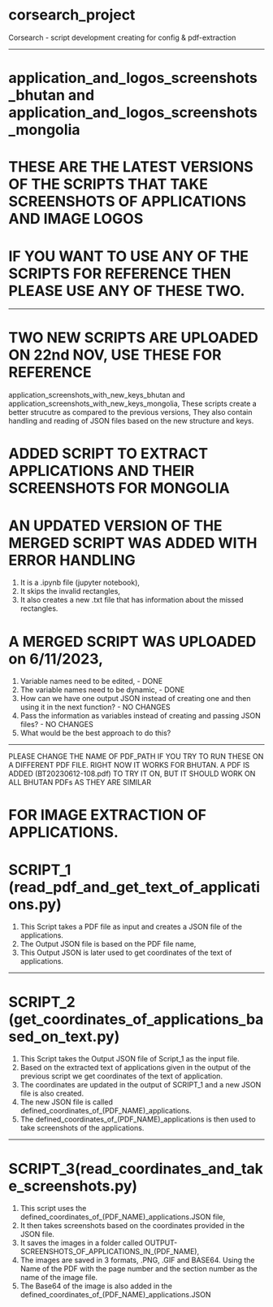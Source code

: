 # corsearch_project
Corsearch - script development creating for config &amp; pdf-extraction

-------------------------------------------------------------------------------------------------------------------
# application_and_logos_screenshots_bhutan and application_and_logos_screenshots_mongolia
# THESE ARE THE LATEST VERSIONS OF THE SCRIPTS THAT TAKE SCREENSHOTS OF APPLICATIONS AND IMAGE LOGOS
# IF YOU WANT TO USE ANY OF THE SCRIPTS FOR REFERENCE THEN PLEASE USE ANY OF THESE TWO.





--------------------------------------------------------------------------------------------------------------------

# TWO NEW SCRIPTS ARE UPLOADED ON 22nd NOV, USE THESE FOR REFERENCE
application_screenshots_with_new_keys_bhutan and application_screenshots_with_new_keys_mongolia,
These scripts create a better strucutre as compared to the previous versions,
They also contain handling and reading of JSON files based on the new structure and keys.

# ADDED SCRIPT TO EXTRACT APPLICATIONS AND THEIR SCREENSHOTS FOR MONGOLIA

# AN UPDATED VERSION OF THE MERGED SCRIPT WAS ADDED WITH ERROR HANDLING
1. It is a .ipynb file (jupyter notebook),
2. It skips the invalid rectangles,
3. It also creates a new .txt file that has information about the missed rectangles.

# A MERGED SCRIPT WAS UPLOADED on 6/11/2023,
1. Variable names need to be edited, - DONE
2. The variable names need to be dynamic, - DONE
3. How can we have one output JSON instead of creating one and then using it in the next function? - NO CHANGES
4. Pass the information as variables instead of creating and passing JSON files? - NO CHANGES
5. What would be the best approach to do this?
-------------------------------------------------------------------------------




PLEASE CHANGE THE NAME OF PDF_PATH IF YOU TRY TO RUN THESE ON A DIFFERENT PDF FILE. 
RIGHT NOW IT WORKS FOR BHUTAN. 
A PDF IS ADDED (BT20230612-108.pdf) TO TRY IT ON, BUT IT SHOULD WORK ON ALL BHUTAN PDFs AS THEY ARE SIMILAR


# FOR IMAGE EXTRACTION OF APPLICATIONS.
# SCRIPT_1 (read_pdf_and_get_text_of_applications.py) 
1. This Script takes a PDF file as input and creates a JSON file of the applications.
2. The Output JSON file is based on the PDF file name,
3. This Output JSON is later used to get coordinates of the text of applications.

-------------------------------------------------------------------------------

# SCRIPT_2 (get_coordinates_of_applications_based_on_text.py)
1. This Script takes the Output JSON file of Script_1 as the input file.
2. Based on the extracted text of applications given in the output of the previous script we get coordinates of the text of application.
3. The coordinates are updated in the output of SCRIPT_1 and a new JSON file is also created.
4. The new JSON file is called defined_coordinates_of_(PDF_NAME)_applications.
5. The defined_coordinates_of_(PDF_NAME)_applications is then used to take screenshots of the applications.

-------------------------------------------------------------------------------

# SCRIPT_3(read_coordinates_and_take_screenshots.py) 
1. This script uses the defined_coordinates_of_(PDF_NAME)_applications.JSON file,
2. It then takes screenshots based on the coordinates provided in the JSON file.
3. It saves the images in a folder called OUTPUT-SCREENSHOTS_OF_APPLICATIONS_IN_(PDF_NAME),
4. The images are saved in 3 formats, .PNG, .GIF and BASE64. Using the Name of the PDF with the page number and the section number as the name of the image file.
5. The Base64 of the image is also added in the defined_coordinates_of_(PDF_NAME)_applications.JSON
